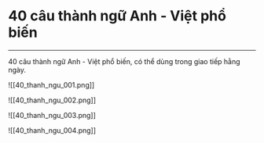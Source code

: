 # 40 câu thành ngữ Anh - Việt phổ biến
---
40 câu thành ngữ Anh - Việt phổ biến, có thể dùng trong giao tiếp hằng ngày.

![[40_thanh_ngu_001.png]]

![[40_thanh_ngu_002.png]]

![[40_thanh_ngu_003.png]]

![[40_thanh_ngu_004.png]]